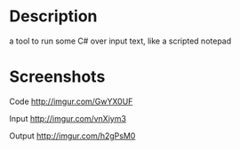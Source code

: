 # Description

a tool to run some C# over input text, like a scripted notepad

# Screenshots
Code
http://imgur.com/GwYX0UF

Input
http://imgur.com/vnXiym3

Output
http://imgur.com/h2gPsM0